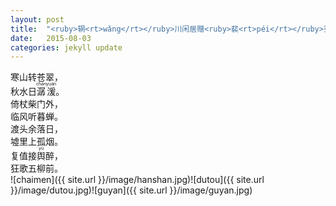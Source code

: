 ```yaml
---
layout: post
title:  "<ruby>辋<rt>wǎng</rt></ruby>川闲居赠<ruby>裴<rt>péi</rt></ruby>秀才<ruby>迪<rt>dí</rt></ruby> --- 唐&middot;王维"
date:   2015-08-03
categories: jekyll update
---  
```

寒山转苍翠，  
秋水日<ruby>潺<rt>chán</rt>湲<rt>yuán</rt></ruby>。  
倚杖柴门外，  
临风听暮蝉。  
渡头余落日，  
墟里上孤烟。    
复值接<ruby>舆<rt>yú</rt></ruby>醉，   
狂歌五柳前。  
![chaimen]({{ site.url }}/image/hanshan.jpg)![dutou]({{ site.url }}/image/dutou.jpg)![guyan]({{ site.url }}/image/guyan.jpg)